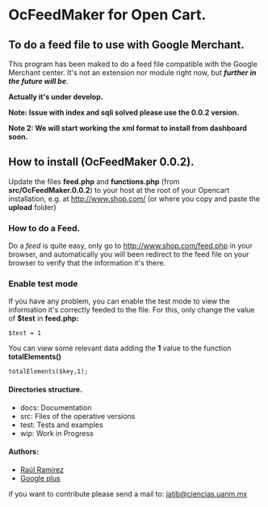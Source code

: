 # OcFeedMaker for Open Cart.

## To do a feed file to use with Google Merchant.

This program has been maked to do a feed file compatible with the Google Merchant center. It's not an extension nor module right now, but _**further in the future will be**_.
 

**Actually it's under develop.**

**Note: Issue with index and sqli solved please use the 0.0.2 version.**

**Note 2: We will start working the xml format to install from dashboard soon.**
## How to install (OcFeedMaker 0.0.2).

Update the files **feed.php** and **functions.php** (from **src/OcFeedMaker.0.0.2**) to your host at the root of your Opencart installation, e.g. at http://www.shop.com/ (or where you copy and paste the **upload** folder)

### How to do a Feed.

Do a _feed_ is quite easy, only go to http://www.shop.com/feed.php in your browser, and automatically you will been redirect to the feed file on your browser to verify that the information it's there.

### Enable test mode

If you have any problem, you can enable the test mode to view the information it's correctly feeded to the file. For this, only change the value of **$test** in **feed.php:**

    $test = 1
You can view some relevant data adding the **1** value to the function **totalElements()**

    totalElements($key,1);
    
#### Directories structure.
- docs: Documentation
- src: Files of the operative versions
- test: Tests and examples
- wip: Work in Progress

#### Authors:

- [Raúl Ramírez](https://github.com/jatib "jatib")
- [Google plus](https://plus.google.com/102338889678226012659)

if you want to contribute please send a mail to: [jatib@ciencias.uanm.mx](to:jatib@ciencias.uanm.mx)

